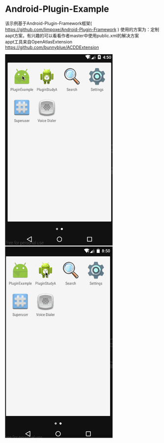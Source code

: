 # Android-Plugin-Example

该示例基于Android-Plugin-Framework框架( https://github.com/limpoxe/Android-Plugin-Framework ) 使用的方案为：定制aapt方案，有兴趣的可以看看作者master中使用public.xml的解决方案<br>
appt工具来自OpenAtlasExtension https://github.com/bunnyblue/ACDDExtension

![](https://github.com/Walkud/Android-Plugin-Example/blob/master/image/PluginGif.gif)
![](https://github.com/Walkud/Android-Plugin-Example/blob/master/image/PluginOne.gif)
